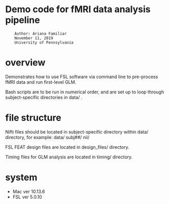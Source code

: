 #  Demo code for fMRI data analysis pipeline
		Author: Ariana Familiar
 		November 11, 2019
 		University of Pennsylvania

# overview
Demonstrates how to use FSL software via command line to pre-process fMRI data and run first-level GLM.

Bash scripts are to be run in numerical order, and are set up to loop through subject-specific directories in data/ .

# file structure
Nifti files should be located in subject-specific directory within data/ directory, for example:
	data/
		subj##/
			nii/

FSL FEAT design files are located in design_files/ directory.

Timing files for GLM analysis are located in timing/ directory.

# system
* Mac ver 10.13.6
* FSL ver 5.0.10